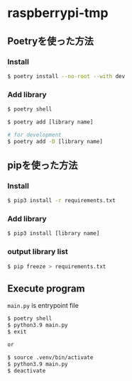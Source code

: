 # raspberrypi-tmp

## Poetryを使った方法

### Install

```sh
$ poetry install --no-root --with dev
```

### Add library

```sh
$ poetry shell

$ poetry add [library name]

# for development
$ poetry add -D [library name]
```

## pipを使った方法

### Install

```sh
$ pip3 install -r requirements.txt
```

### Add library

```sh
$ pip3 install [library name]
```

### output library list

```sh
$ pip freeze > requirements.txt
```


## Execute program

`main.py` is entrypoint file

```sh
$ poetry shell
$ python3.9 main.py
$ exit

or

$ source .venv/bin/activate
$ python3.9 main.py
$ deactivate
```
